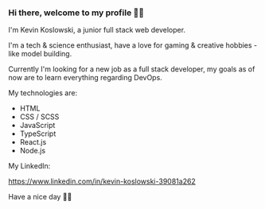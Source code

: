 ### Hi there, welcome to my profile 👋😁

I'm Kevin Koslowski, a junior full stack web developer. 

I'm a tech & science enthusiast, have a love for gaming & creative hobbies - like model building.


Currently I'm looking for a new job as a full stack developer, my goals as of now are to learn everything regarding DevOps.

My technologies are:

- HTML
- CSS / SCSS
- JavaScript
- TypeScript
- React.js
- Node.js

My LinkedIn:

https://www.linkedin.com/in/kevin-koslowski-39081a262


Have a nice day 👨‍💻
